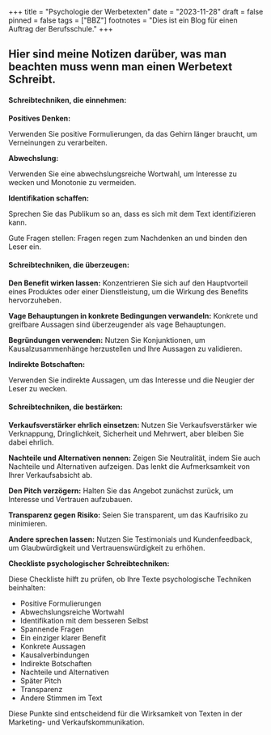 +++
title = "Psychologie der Werbetexten"
date = "2023-11-28"
draft = false
pinned = false
tags = ["BBZ"]
footnotes = "Dies ist ein Blog für einen Auftrag der Berufsschule."
+++
## Hier sind meine Notizen darüber, was man beachten muss wenn man einen Werbetext Schreibt.



#### Schreibtechniken, die einnehmen:

 **Positives Denken:** 

Verwenden Sie positive Formulierungen, da das Gehirn länger braucht, um Verneinungen zu verarbeiten. 

**Abwechslung:** 

Verwenden Sie eine abwechslungsreiche Wortwahl, um Interesse zu wecken und Monotonie zu vermeiden. 

**Identifikation schaffen:** 

Sprechen Sie das Publikum so an, dass es sich mit dem Text identifizieren kann. 

Gute Fragen stellen: Fragen regen zum Nachdenken an und binden den Leser ein. 

#### **Schreibtechniken, die überzeugen:**

**Den Benefit wirken lassen:** Konzentrieren Sie sich auf den Hauptvorteil eines Produktes oder einer Dienstleistung, um die Wirkung des Benefits hervorzuheben.

**Vage Behauptungen in konkrete Bedingungen verwandeln:** Konkrete und greifbare Aussagen sind überzeugender als vage Behauptungen.

**Begründungen verwenden:** Nutzen Sie Konjunktionen, um Kausalzusammenhänge herzustellen und Ihre Aussagen zu validieren.

**Indirekte Botschaften:**

Verwenden Sie indirekte Aussagen, um das Interesse und die Neugier der Leser zu wecken.

#### **Schreibtechniken, die bestärken:**

**Verkaufsverstärker ehrlich einsetzen:** Nutzen Sie Verkaufsverstärker wie Verknappung, Dringlichkeit, Sicherheit und Mehrwert, aber bleiben Sie dabei ehrlich.

**Nachteile und Alternativen nennen:** Zeigen Sie Neutralität, indem Sie auch Nachteile und Alternativen aufzeigen. Das lenkt die Aufmerksamkeit von Ihrer Verkaufsabsicht ab.

**Den Pitch verzögern:** Halten Sie das Angebot zunächst zurück, um Interesse und Vertrauen aufzubauen.

**Transparenz gegen Risiko:** Seien Sie transparent, um das Kaufrisiko zu minimieren.

**Andere sprechen lassen:** Nutzen Sie Testimonials und Kundenfeedback, um Glaubwürdigkeit und Vertrauenswürdigkeit zu erhöhen.

**Checkliste psychologischer Schreibtechniken:**

Diese Checkliste hilft zu prüfen, ob Ihre Texte psychologische Techniken beinhalten:

* Positive Formulierungen
* Abwechslungsreiche Wortwahl
* Identifikation mit dem besseren Selbst
* Spannende Fragen
* Ein einziger klarer Benefit
* Konkrete Aussagen
* Kausalverbindungen
* Indirekte Botschaften
* Nachteile und Alternativen
* Später Pitch
* Transparenz
* Andere Stimmen im Text

Diese Punkte sind entscheidend für die Wirksamkeit von Texten in der Marketing- und Verkaufskommunikation.